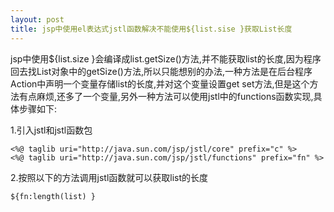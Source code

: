 ```yaml
---
layout: post
title: jsp中使用el表达式jstl函数解决不能使用${list.sise }获取List长度
---
```


jsp中使用${list.size }会编译成list.getSize()方法,并不能获取list的长度,因为程序回去找List对象中的getSize()方法,所以只能想别的办法,一种方法是在后台程序Action中声明一个变量存储list的长度,并对这个变量设置get set方法,但是这个方法有点麻烦,还多了一个变量,另外一种方法可以使用jstl中的functions函数实现,具体步骤如下:

1.引入jstl和jstl函数包

    <%@ taglib uri="http://java.sun.com/jsp/jstl/core" prefix="c" %>
    <%@ taglib uri="http://java.sun.com/jsp/jstl/functions" prefix="fn" %>

2.按照以下的方法调用jstl函数就可以获取list的长度

    ${fn:length(list) }